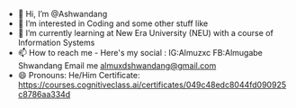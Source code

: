- 👋 Hi, I’m @Ashwandang
- 👀 I’m interested in Coding and some other stuff like 
- 🌱 I’m currently learning at New Era University (NEU) with a course of Information Systems
- 📫 How to reach me - Here's my social : IG:Almuzxc FB:Almugabe Shwandang
Email me almuxdshwandang@gmail.com
- 😄 Pronouns: He/Him
  Certificate: https://courses.cognitiveclass.ai/certificates/049c48edc8044fd090925c8786aa334d
